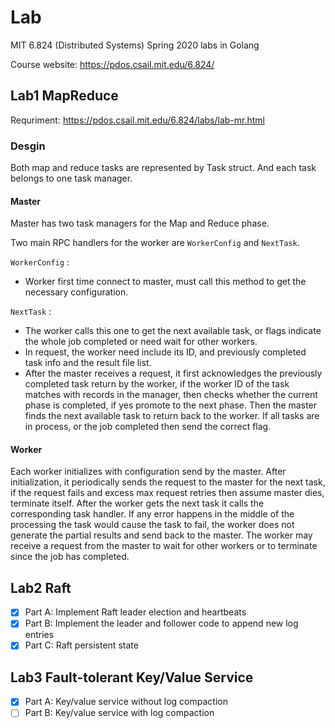 # Lab

MIT 6.824 (Distributed Systems) Spring 2020 labs in Golang

Course website: https://pdos.csail.mit.edu/6.824/

## Lab1 MapReduce

Requriment: https://pdos.csail.mit.edu/6.824/labs/lab-mr.html

### Desgin

Both map and reduce tasks are represented by Task struct. And each task belongs to one task manager.

#### Master
Master has two task managers for the Map and Reduce phase.

Two main RPC handlers for the worker are `WorkerConfig` and `NextTask`.

`WorkerConfig` :
* Worker first time connect to master, must call this method to get the necessary configuration.

`NextTask` :
* The worker calls this one to get the next available task, or flags indicate the whole job completed or need wait for other workers.
* In request, the worker need include its ID, and previously completed task info and the result file list.
* After the master receives a request, it first acknowledges the previously completed task return by the worker, if the worker ID of the task matches with records in the manager,  then checks whether the current phase is completed, if yes promote to the next phase. Then the master finds the next available task to return back to the worker. If all tasks are in process, or the job completed then send the correct flag.

#### Worker
Each worker initializes with configuration send by the master. After initialization, it periodically sends the request to the master for the next task, if the request fails and excess max request retries then assume master dies, terminate itself. After the worker gets the next task it calls the corresponding task handler. If any error happens in the middle of the processing the task would cause the task to fail, the worker does not generate the partial results and send back to the master. The worker may receive a request from the master to wait for other workers or to terminate since the job has completed. 


## Lab2 Raft

- [x] Part A: Implement Raft leader election and heartbeats
- [X] Part B: Implement the leader and follower code to append new log entries
- [X] Part C: Raft persistent state

## Lab3 Fault-tolerant Key/Value Service

- [x] Part A: Key/value service without log compaction
- [ ] Part B: Key/value service with log compaction
